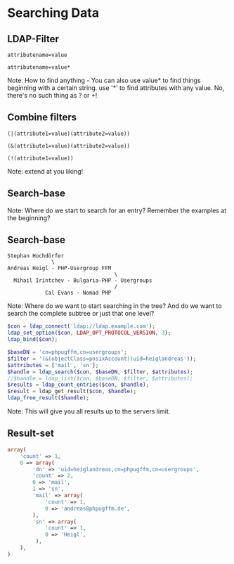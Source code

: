 # Searching Data




## LDAP-Filter

<pre><code class="php hljs">attributename=value</code></pre><!-- .element: class="fragment" -->
<pre><code class="php hljs">attributename=value*</code></pre><!-- .element: class="fragment" -->

Note:
How to find anything - You can also use value* to find things beginning with a certain string.
use '*' to find attributes with any value. No, there's no such thing as ? or +!




## Combine filters

<pre><code class="php hljs">(|(attribute1=value)(attribute2=value))</code></pre><!-- .element: class="fragment" -->
<pre><code class="php hljs">(&(attribute1=value)(attribute2=value))</code></pre><!-- .element: class="fragment" -->
<pre><code class="php hljs">(!(attribute1=value))</code></pre><!-- .element: class="fragment" -->

Note:
extend at you liking!




## Search-base

Note:
Where do we start to search for an entry? Remember the examples at the beginning?




## Search-base

```plain
Stephan Hochdörfer
              \
Andreas Heigl - PHP-Usergroup FFM
                                  \
  Mihail Irintchev - Bulgaria-PHP - Usergroups
                                  /
            Cal Evans - Nomad PHP
```
Note:
Where do we want to start searching in the tree? And do we want to search the complete subtree or just that one level?




```php
$con = ldap_connect('ldap://ldap.example.com');
ldap_set_option($con, LDAP_OPT_PROTOCOL_VERSION, 3);
ldap_bind($con);

$baseDN = 'cn=phpugffm,cn=usergroups';
$filter = '(&(objectClass=posixAccount)(uid=heiglandreas'));
$attributes = ['mail', 'sn'];
$handle = ldap_search($con, $baseDN, $filter, $attributes);
//$handle = ldap_list($con, $baseDN, $filter, $attributes);
$results = ldap_count_entries($con, $handle);
$result = ldap_get_result($con, $handle);
ldap_free_result($handle);
```
Note:
This will give you all results up to the servers limit.




## Result-set




```php
array(
    'count' => 1,
    0 => array(
        'dn' => 'uid=heiglandreas,cn=phpugffm,cn=usergroups',
        'count' => 2,
        0 => 'mail',
        1 => 'sn',
        'mail' => array(
            'count' => 1,
            0 => 'andreas@phpugffm.de',
        ),
        'sn' => array(
            'count' => 1,
            0 => 'Heigl',
         ),
    ),
)
```